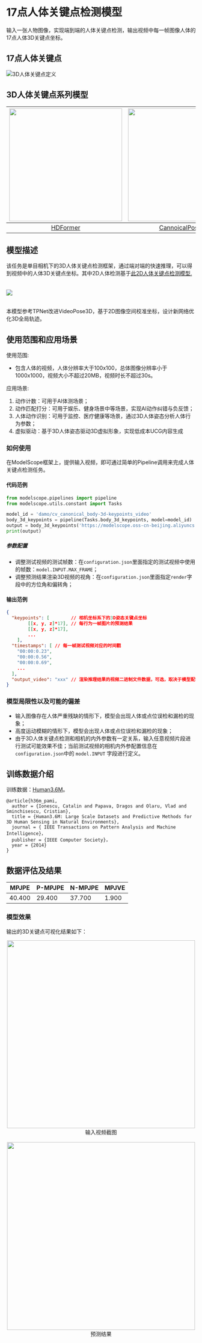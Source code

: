 # 17点人体关键点检测模型

输入一张人物图像，实现端到端的人体关键点检测，输出视频中每一帧图像人体的17点人体3D关键点坐标。

## 17点人体关键点
![3D人体关键点定义](assets/example1.png)

## 3D人体关键点系列模型

| [<img src="https://modelscope.cn/api/v1/models/damo/cv_canonical_body-3d-keypoints_video/repo?Revision=master&FilePath=assets/HDFormer.jpg&View=true" width="300px">](https://modelscope.cn/models/damo/cv_hdformer_body-3d-keypoints_video/summary) |	[<img src="assets/CanonicalPose3D.jpg" width="300px">](https://modelscope.cn/models/damo/cv_canonical_body-3d-keypoints_video/summary)  |
 |:--:|:--:|
| [HDFormer](https://modelscope.cn/models/damo/cv_hdformer_body-3d-keypoints_video/summary) |	 [CannoicalPose3D](https://modelscope.cn/models/damo/cv_canonical_body-3d-keypoints_video/summary) 	 |

## 模型描述
该任务是单目相机下的3D人体关键点检测框架，通过端对端的快速推理，可以得到视频中的人体3D关键点坐标。其中2D人体检测基于[此2D人体关键点检测模型.](https://modelscope.cn/#/models/damo/cv_hrnetv2w32_body-2d-keypoints_image/summary)
</br>
</br>
</br>
![](https://modelscope.cn/api/v1/models/damo/cv_canonical_body-3d-keypoints_video/repo?Revision=master&FilePath=./assets/CanonicalPose3D.jpg&View=true)
</br>
</br>

本模型参考TPNet改进VideoPose3D，基于2D图像空间校准坐标，设计新网络优化3D全局轨迹。

## 使用范围和应用场景
使用范围:
- 包含人体的视频，人体分辨率大于100x100，总体图像分辨率小于1000x1000，视频大小不超过20MB，视频时长不超过30s。

应用场景:
1. 动作计数：可用于AI体测场景；
2. 动作匹配打分：可用于娱乐、健身场景中等场景，实现AI动作纠错与负反馈；
3. 人体动作识别：可用于监控、医疗健康等场景，通过3D人体姿态分析人体行为参数；
4. 虚拟驱动：基于3D人体姿态驱动3D虚拟形象，实现低成本UCG内容生成

### 如何使用

在ModelScope框架上，提供输入视频，即可通过简单的Pipeline调用来完成人体关键点检测任务。

#### 代码范例
```python
from modelscope.pipelines import pipeline
from modelscope.utils.constant import Tasks

model_id = 'damo/cv_canonical_body-3d-keypoints_video'
body_3d_keypoints = pipeline(Tasks.body_3d_keypoints, model=model_id)
output = body_3d_keypoints('https://modelscope.oss-cn-beijing.aliyuncs.com/test/videos/Walking.54138969.mp4')
print(output)
```

##### 参数配置
- 调整测试视频的测试帧数：在`configuration.json`里面指定的测试视频中使用的帧数：`model.INPUT.MAX_FRAME`；
- 调整预测结果渲染3D视频的视角：在`configuration.json`里面指定`render`字段中的方位角和偏转角；
#### 输出范例
```json
{
  "keypoints": [		// 相机坐标系下的3D姿态关键点坐标
    	[[x, y, z]*17],	// 每行为一帧图片的预测结果
    	[[x, y, z]*17],
    	...
    ],
  "timestamps": [ // 每一帧测试视频对应的时间戳
    "00:00:0.23",
    "00:00:0.56",
    "00:00:0.69",
    ...
  ],
  "output_video": "xxx" // 渲染推理结果的视频二进制文件数据，可选，取决于模型配置文件中是否配置"render"字段。
}
```

### 模型局限性以及可能的偏差

- 输入图像存在人体严重残缺的情形下，模型会出现人体或点位误检和漏检的现象；
- 高度运动模糊的情形下，模型会出现人体或点位误检和漏检的现象；
- 由于3D人体关键点检测和相机的内外参数有一定关系，输入任意视频片段进行测试可能效果不佳；当前测试视频的相机内外参配置信息在`configuration.json`中的 `model.INPUT` 字段进行定义。



## 训练数据介绍
训练数据：[Human3.6M](http://vision.imar.ro/human3.6m)。
```
@article{h36m_pami,
  author = {Ionescu, Catalin and Papava, Dragos and Olaru, Vlad and Sminchisescu, Cristian},
  title = {Human3.6M: Large Scale Datasets and Predictive Methods for 3D Human Sensing in Natural Environments},
  journal = { IEEE Transactions on Pattern Analysis and Machine Intelligence}，
  publisher = {IEEE Computer Society}，
  year = {2014}
}

```

## 数据评估及结果

| MPJPE |	 P-MPJPE |	 N-MPJPE |	 MPJVE |
 |---|---|---|---|
| 40.400 |	 29.400 	 |37.700 |	 1.900 |

### 模型效果
输出的3D关键点可视化结果如下：

<div align="center">
  <img src="https://modelscope.cn/api/v1/models/damo/cv_canonical_body-3d-keypoints_video/repo?Revision=master&FilePath=assets/frame1.jpg&View=true" width="500" />
  <center>输入视频截图</center>
  </br>
  <img src="assets/result.png" width="500" />
  <center>预测结果</center>
</div>
